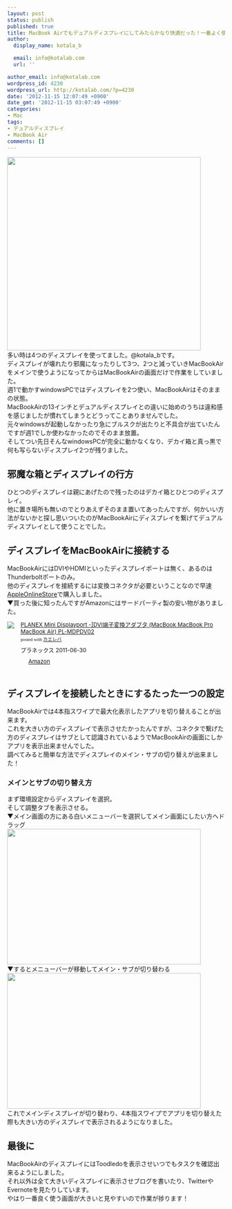 ```yaml
---
layout: post
status: publish
published: true
title: MacBook Airでもデュアルディスプレイにしてみたらかなり快適だった！一番よく使う画面は大きい方がいい！
author:
  display_name: kotala_b

  email: info@kotalab.com
  url: ''

author_email: info@kotalab.com
wordpress_id: 4230
wordpress_url: http://kotalab.com/?p=4230
date: '2012-11-15 12:07:49 +0900'
date_gmt: '2012-11-15 03:07:49 +0900'
categories:
- Mac
tags:
- デュアルディスプレイ
- MacBook Air
comments: []
---
```

<p><a href="http://kotalab.com/wp-content/uploads/dualdisplay_20121115.jpg" target="_blank"><img src="http://kotalab.com/wp-content/uploads/dualdisplay_20121115.jpg" alt="" title="dualdisplay_20121115" width="448" height="448" class="alignnone size-full wp-image-4236" /></a><br />
多い時は4つのディスプレイを使ってました。@kotala_bです。<br />
ディスプレイが壊れたり邪魔になったりして3つ、2つと減っていきMacBookAirをメインで使うようになってからはMacBookAirの画面だけで作業をしていました。<br />
週1で動かすwindowsPCではディスプレイを2つ使い、MacBookAirはそのままの状態。<br />
MacBookAirの13インチとデュアルディスプレイとの違いに始めのうちは違和感を感じましたが慣れてしまうとどうってことありませんでした。<br />
元々windowsが起動しなかったり急にブルスクが出たりと不具合が出ていたんですが週1でしか使わなかったのでそのまま放置。<br />
そしてつい先日そんなwindowsPCが完全に動かなくなり、デカイ箱と真っ黒で何も写らないディスプレイ2つが残りました。<br />
<!--more--></p>
<h2>邪魔な箱とディスプレイの行方</h2>
<p>ひとつのディスプレイは親にあげたので残ったのはデカイ箱とひとつのディスプレイ。<br />
他に置き場所も無いのでとりあえずそのまま置いてあったんですが、何かいい方法がないかと探し思いついたのがMacBookAirにディスプレイを繋げてデュアルディスプレイとして使うことでした。</p>
<h2>ディスプレイをMacBookAirに接続する</h2>
<p>MacBookAirにはDVIやHDMIといったディスプレイポートは無く、あるのはThunderboltポートのみ。<br />
他のディスプレイを接続するには変換コネクタが必要ということなので早速<a href="http://store.apple.com/jp" target="_blank">AppleOnlineStore</a>で購入しました。<br />
▼買った後に知ったんですがAmazonにはサードパーティ製の安い物がありました。</p>
<div class="kaerebalink-box" style="text-align:left;padding-bottom:20px;font-size:small;/zoom: 1;overflow: hidden;">
<div class="kaerebalink-image" style="float:left;margin:0 15px 10px 0;"><a href="http://www.amazon.co.jp/exec/obidos/ASIN/B0052GQ4S4/same-22/ref=nosim/" rel="nofollow" target="_blank"><img src="http://ecx.images-amazon.com/images/I/31lpyhdz52L._SL160_.jpg" style="border: none;" /></a></div>
<div class="kaerebalink-info" style="line-height:120%;/zoom: 1;overflow: hidden;">
<div class="kaerebalink-name" style="margin-bottom:10px;line-height:120%"><a href="http://www.amazon.co.jp/exec/obidos/ASIN/B0052GQ4S4/same-22/ref=nosim/" rel="nofollow" target="_blank">PLANEX Mini Displayport -]DVI端子変換アダプタ (MacBook MacBook Pro MacBook Air) PL-MDPDV02</a>
<div class="kaerebalink-powered-date" style="font-size:8pt;margin-top:5px;font-family:verdana;line-height:120%">posted with <a href="http://kaereba.com" target="_blank">カエレバ</a></div>
</div>
<div class="kaerebalink-detail" style="margin-bottom:5px;"> プラネックス 2011-06-30    </div>
<div class="kaerebalink-link1" style="margin-top:10px;">
<div class="shoplinkamazon" style="display:inline;margin-right:5px;background: url('http://img.yomereba.com/tam_k_01.gif') 0 0 no-repeat;padding: 2px 0 2px 18px;white-space: nowrap;"><a href="http://www.amazon.co.jp/gp/search?keywords=PL-MDPDV02&__mk_ja_JP=%83J%83%5E%83J%83i&tag=same-22" rel="nofollow" target="_blank" title="アマゾン" >Amazon</a></div>
</div>
</div>
<div class="booklink-footer" style="clear: left"></div>
</div>
<h2>ディスプレイを接続したときにするたった一つの設定</h2>
<p>MacBookAirでは4本指スワイプで最大化表示したアプリを切り替えることが出来ます。<br />
これを大きい方のディスプレイで表示させたかったんですが、コネクタで繋げた方のディスプレイはサブとして認識されているようでMacBookAirの画面にしかアプリを表示出来ませんでした。<br />
調べてみると簡単な方法でディスプレイのメイン・サブの切り替えが出来ました！</p>
<h3>メインとサブの切り替え方</h3>
<p>まず環境設定からディスプレイを選択。<br />
そして調整タブを表示させる。<br />
▼メイン画面の方にある白いメニューバーを選択してメイン画面にしたい方へドラッグ<br />
<a href="http://kotalab.com/wp-content/uploads/dualdisplay_20121115_01.jpg" target="_blank"><img src="http://kotalab.com/wp-content/uploads/dualdisplay_20121115_01.jpg" alt="" title="dualdisplay_20121115_01" width="448" height="314" class="alignnone size-full wp-image-4231" /></a><br />
▼するとメニューバーが移動してメイン・サブが切り替わる<br />
<a href="http://kotalab.com/wp-content/uploads/dualdisplay_20121115_02.jpg" target="_blank"><img src="http://kotalab.com/wp-content/uploads/dualdisplay_20121115_02.jpg" alt="" title="dualdisplay_20121115_02" width="448" height="314" class="alignnone size-full wp-image-4232" /></a><br />
これでメインディスプレイが切り替わり、4本指スワイプでアプリを切り替えた際も大きい方のディスプレイで表示されるようになりました。</p>
<h2>最後に</h2>
<p>MacBookAirのディスプレイにはToodledoを表示させいつでもタスクを確認出来るようにしました。<br />
それ以外は全て大きいディスプレイに表示させブログを書いたり、TwitterやEvernoteを見たりしています。<br />
やはり一番良く使う画面が大きいと見やすいので作業が捗ります！</p>
